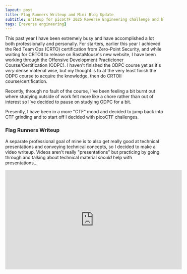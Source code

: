 ```yaml
---
layout: post
title: Flag Runners Writeup and Mini Blog Update
subtitle: Writeup for picoCTF 2025 Reverse Engineering challenge and blog update
tags: [reverse engineering]
---
```


This past year I have been extremely busy and have accomplished a lot both professionally and personally. For starters, earlier this year I achieved the Red Team Ops (CRTO) certification from Zero-Point Security, and while waiting for CRTOII to release on RastaMouse's new website, I have been working through the Offensive Development Practicioner Course/Certification (ODPC). I haven't finished the ODPC course yet as it's *very* dense material wise, but my thought is to at the very least finish the ODPC course to acquire the knowledge, then do CRTOII course/certification.

Recently, through no fault of the course, I've been feeling a bit burnt out where studying outside of work felt more like a chore rather than out of interest so I've decided to pause on studying ODPC for a bit. 

Presently, I have been in a more "CTF" mood and decided to jump back into CTF grinding and to start off I decided with picoCTF challenges. 

### Flag Runners Writeup
A separate professional goal of mine is to also get really good at technical presentations and conveying technical concepts, so I decided to make a video writeup. Videos aren't really "presentations" but practicing by going through and talking about technical material *should* help with presentations...


<iframe width="560" height="315" src="https://www.youtube.com/embed/pQMATBHTrPQ?si=M4E45rgsoCpHA48a" title="YouTube video player" frameborder="0" allow="accelerometer; autoplay; clipboard-write; encrypted-media; gyroscope; picture-in-picture; web-share" referrerpolicy="strict-origin-when-cross-origin" allowfullscreen></iframe>
